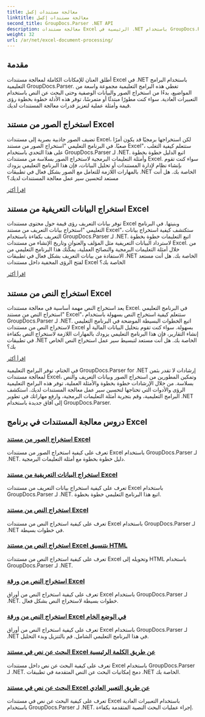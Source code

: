 ```yaml
---
title: معالجة مستندات إكسل
linktitle: معالجة مستندات إكسل
second_title: GroupDocs.Parser .NET API
description: معالجة مستندات Excel الرئيسية في .NET باستخدام GroupDocs.Parser. تعلم كيفية استخراج الصور والبيانات التعريفية والنص بكفاءة باستخدام الأدلة خطوة بخطوة.
weight: 32
url: /ar/net/excel-document-processing/
---
```

## مقدمة

أطلق العنان للإمكانات الكاملة لمعالجة مستندات Excel في .NET باستخدام البرامج التعليمية GroupDocs.Parser. تغطي هذه البرامج التعليمية مجموعة واسعة من المواضيع، بدءًا من استخراج الصور والبيانات الوصفية وحتى البحث عن النص باستخدام التعبيرات العادية. سواء كنت مطورًا مبتدئًا أو متمرسًا، توفر هذه الأدلة خطوة بخطوة رؤى قيمة وأمثلة عملية لتعزيز قدرات معالجة المستندات لديك.

## استخراج الصور من مستند Excel

تضيف الصور جاذبية بصرية إلى مستندات Excel، لكن استخراجها برمجيًا قد يكون أمرًا صعبًا. في البرنامج التعليمي "استخراج الصور من مستند Excel"، ستتعلم كيفية التغلب على هذا التحدي باستخدام GroupDocs.Parser لـ .NET. اتبع الدليل خطوة بخطوة وأمثلة التعليمات البرمجية لاستخراج الصور بسلاسة من مستندات Excel. سواء كنت تقوم بإنشاء نظام لإدارة المستندات أو تحليل البيانات، فإن هذا البرنامج التعليمي يزودك بالمهارات اللازمة للتعامل مع الصور بشكل فعال في تطبيقات .NET الخاصة بك. هل أنت مستعد لتحسين سير عمل معالجة المستندات لديك؟

[اقرأ أكثر](./extract-images-from-excel-document/)

## استخراج البيانات التعريفية من مستند Excel

توفر بيانات التعريف رؤى قيمة حول محتوى مستندات Excel وبنيتها. في البرنامج التعليمي "استخراج بيانات التعريف من مستند Excel"، ستكتشف كيفية استخراج بيانات التعريف بكفاءة باستخدام GroupDocs.Parser لـ .NET. اتبع التعليمات خطوة بخطوة لاسترداد البيانات التعريفية مثل المؤلف والعنوان وتاريخ الإنشاء من مستندات Excel. من خلال أمثلة التعليمات البرمجية والنصائح العملية، يمكّنك هذا البرنامج التعليمي من الاستفادة من بيانات التعريف بشكل فعال في تطبيقات .NET الخاصة بك. هل أنت مستعد لفتح الرؤى المخفية داخل مستندات Excel الخاصة بك؟

[اقرأ أكثر](./extract-metadata-from-excel-document/)

## استخراج النص من مستند Excel

يعد استخراج النص مهمة أساسية في معالجة مستندات Excel. في البرنامج التعليمي "استخراج النص من مستند Excel"، ستتعلم كيفية استخراج النص بسهولة باستخدام GroupDocs.Parser لـ .NET. اتبع الخطوات البسيطة الموضحة في البرنامج التعليمي لاستخراج النص من مستندات Excel بسهولة. سواء كنت تقوم بتحليل البيانات المالية أو إنشاء التقارير، فإن هذا البرنامج التعليمي يزودك بالمهارات اللازمة لاستخراج النص بكفاءة في تطبيقات .NET الخاصة بك. هل أنت مستعد لتبسيط سير عمل استخراج النص الخاص بك؟

[اقرأ أكثر](./extract-text-from-excel-document/)

في الختام، توفر البرامج التعليمية GroupDocs.Parser for .NET إرشادات لا تقدر بثمن لمعالجة مستندات Excel، وتمكين المطورين من استخراج الصور وبيانات التعريف والنص بسلاسة. من خلال الإرشادات خطوة بخطوة والأمثلة العملية، توفر هذه البرامج التعليمية الرؤى والأدوات التي تحتاجها لتحسين سير عمل معالجة المستندات لديك. استكشف البرامج التعليمية، وقم بتجربة أمثلة التعليمات البرمجية، وارفع مهاراتك في تطوير .NET إلى آفاق جديدة باستخدام GroupDocs.Parser.
## دروس معالجة المستندات في برنامج Excel
### [استخراج الصور من مستند Excel](./extract-images-from-excel-document/)
تعرف على كيفية استخراج الصور من مستندات Excel باستخدام GroupDocs.Parser لـ .NET. دليل خطوة بخطوة مع أمثلة التعليمات البرمجية.
### [استخراج البيانات التعريفية من مستند Excel](./extract-metadata-from-excel-document/)
تعرف على كيفية استخراج بيانات التعريف من مستندات Excel باستخدام GroupDocs.Parser لـ .NET. اتبع هذا البرنامج التعليمي خطوة بخطوة.
### [استخراج النص من مستند Excel](./extract-text-from-excel-document/)
تعرف على كيفية استخراج النص من مستندات Excel باستخدام GroupDocs.Parser لـ .NET في خطوات بسيطة.
### [استخراج النص من مستند Excel بتنسيق HTML](./extract-text-from-excel-document-as-html/)
تعرف على كيفية استخراج النص من مستندات Excel وتحويله إلى HTML باستخدام GroupDocs.Parser لـ .NET.
### [استخراج النص من ورقة Excel](./extract-text-from-excel-sheet/)
تعرف على كيفية استخراج النص من أوراق Excel باستخدام GroupDocs.Parser لـ .NET. خطوات بسيطة لاستخراج النص بشكل فعال.
### [استخراج النص من ورقة Excel في الوضع الخام](./extract-text-from-excel-sheet-in-raw-mode/)
تعرف على كيفية استخراج النص من أوراق Excel باستخدام GroupDocs.Parser لـ .NET في هذا البرنامج التعليمي الشامل. قم بالتنزيل وبدء التحليل.
### [البحث عن نص في مستند Excel عن طريق الكلمة الرئيسية](./search-text-in-excel-document-by-keyword/)
تعرف على كيفية البحث عن نص داخل مستندات Excel باستخدام GroupDocs.Parser لـ .NET. دمج إمكانيات البحث عن النص المتقدمة في تطبيقات .NET الخاصة بك.
### [البحث عن نص في مستند Excel عن طريق التعبير العادي](./search-text-in-excel-document-by-regular-expression/)
تعرف على كيفية البحث عن نص في مستندات Excel باستخدام التعبيرات العادية باستخدام GroupDocs.Parser لـ .NET. إجراء عمليات البحث النصية المتقدمة بكفاءة.